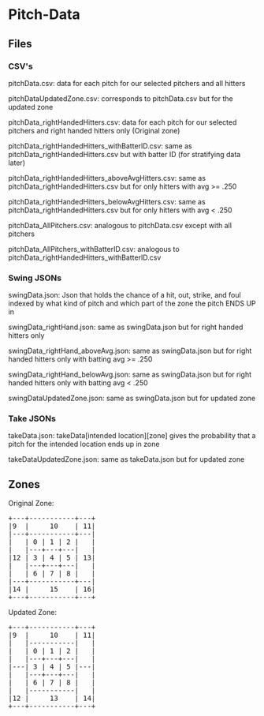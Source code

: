# Pitch-Data

## Files

### CSV's
pitchData.csv: data for each pitch for our selected pitchers and all hitters

pitchDataUpdatedZone.csv: corresponds to pitchData.csv but for the updated zone

pitchData_rightHandedHitters.csv: data for each pitch for our selected pitchers and right handed hitters only (Original zone) 

pitchData_rightHandedHitters_withBatterID.csv: same as pitchData_rightHandedHitters.csv but with batter ID (for stratifying data later)

pitchData_rightHandedHitters_aboveAvgHitters.csv: same as pitchData_rightHandedHitters.csv but for only hitters with avg >= .250

pitchData_rightHandedHitters_belowAvgHitters.csv: same as pitchData_rightHandedHitters.csv but for only hitters with avg < .250

pitchData_AllPitchers.csv: analogous to pitchData.csv except with all pitchers

pitchData_AllPitchers_withBatterID.csv: analogous to pitchData_rightHandedHitters_withBatterID.csv

### Swing JSONs
swingData.json: Json that holds the chance of a hit, out, strike, and foul indexed by what kind of pitch and which part of the 
zone the pitch ENDS UP in 

swingData_rightHand.json: same as swingData.json but for right handed hitters only 

swingData_rightHand_aboveAvg.json: same as swingData.json but for right handed hitters only with batting avg >= .250

swingData_rightHand_belowAvg.json: same as swingData.json but for right handed hitters only with batting avg < .250

swingDataUpdatedZone.json: same as swingData.json but for updated zone

### Take JSONs
takeData.json: takeData\[intended location\]\[zone\] gives the probability that a pitch for the intended location ends up in zone

takeDataUpdatedZone.json: same as takeData.json but for updated zone

## Zones

Original Zone: <br>
<pre>
+---+-----------+---+ 
|9  |     10    | 11|
|---+-----------+---|
|   | 0 | 1 | 2 |   |
|   |---+---+---|   |
|12 | 3 | 4 | 5 | 13|
|   |---+---+---|   |
|   | 6 | 7 | 8 |   |
|---+-----------+---|
|14 |     15    | 16|
+---+-----------+---+
</pre>

Updated Zone: <br>
<pre>
+---+-----------+---+
|9  |     10    | 11|
|   |-----------|   |
|   | 0 | 1 | 2 |   |
|   |---+---+---|   |
|---| 3 | 4 | 5 |---|
|   |---+---+---|   |
|   | 6 | 7 | 8 |   |
|   |-----------|   |
|12 |     13    | 14|
+---+-----------+---+
</pre>
